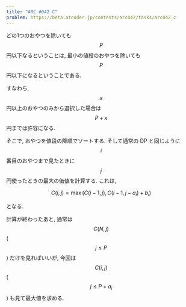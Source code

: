 ```yaml
---
title: "ARC #042 C"
problem: https://beta.atcoder.jp/contests/arc042/tasks/arc042_c
---
```

どの1つのおやつを除いても $$ P $$ 円以下なるということは, 最小の値段のおやつを除いても $$ P $$ 円以下になるということである.

すなわち, $$ x $$ 円以上のおやつのみから選択した場合は $$ P+x $$ 円までは許容になる.

そこで, おやつを値段の降順でソートする. そして通常の DP と同じように $$ i $$ 番目のおやつまで見たときに $$ j $$ 円使ったときの最大の価値を計算する. これは,

$$
C(i, j) = \max(C(i-1, j), C(i-1, j-a_i)+b_i)
$$

となる.

計算が終わったあと, 通常は $$ C(N, j) $$ ($$ j \leq P $$) だけを見ればいいが, 今回は $$ C(i, j) $$ ($$ j \leq P+a_i $$) も見て最大値を求める.
